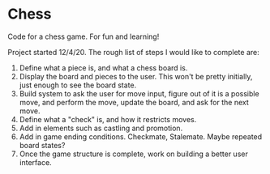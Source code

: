 # Chess
Code for a chess game. For fun and learning!

Project started 12/4/20. The rough list of steps I would like to complete are:

1) Define what a piece is, and what a chess board is.
2) Display the board and pieces to the user. This won't be pretty initially, just enough to see the board state.
3) Build system to ask the user for move input, figure out of it is a possible move, and perform the move, update the board, and ask for the next move.
4) Define what a "check" is, and how it restricts moves.
5) Add in elements such as castling and promotion.
6) Add in game ending conditions. Checkmate, Stalemate.  Maybe repeated board states?
7) Once the game structure is complete, work on building a better user interface.
